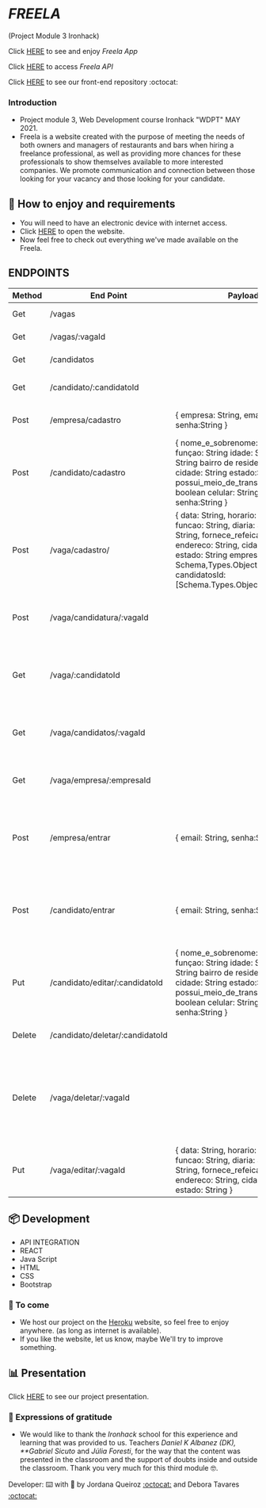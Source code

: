 # _FREELA_

(Project Module 3 Ironhack)

Click [HERE](https://freela-app.herokuapp.com/) to see and enjoy _Freela App_

Click [HERE](https://api-freela.herokuapp.com/) to access _Freela API_

Click [HERE](https://github.com/jordanavq/freela-client) to see our front-end repository :octocat:

### Introduction

- Project module 3, Web Development course Ironhack "WDPT" MAY 2021.
- Freela is a website created with the purpose of meeting the needs of both owners and managers of restaurants and bars when hiring a freelance professional, as well as providing more chances for these professionals to show themselves available to more interested companies. We promote communication and connection between those looking for your vacancy and those looking for your candidate.

## 🚀 How to enjoy and requirements

- You will need to have an electronic device with internet access.
- Click [HERE](https://freela-app.herokuapp.com/) to open the website.
- Now feel free to check out everything we've made available on the Freela.

## ENDPOINTS

| Method | End Point                       | Payload                                                                                                                                                                                                                             | Response                               | Action                                                            |
| ------ | ------------------------------- | ----------------------------------------------------------------------------------------------------------------------------------------------------------------------------------------------------------------------------------- | -------------------------------------- | ----------------------------------------------------------------- |
| Get    | /vagas                          |                                                                                                                                                                                                                                 | Status: 200 body: [jobs]               | Get all Jobs                                                      |
| Get    | /vagas/:vagaId                  |                                                                                                                                                                                                                                  | Status: 200 body: {job}                | Get a job by id                                                   |
| Get    | /candidatos                     |                                                                                                                                                                                                                               | Status: 200 body: [candidates]         | Get all candidates                                                |
| Get    | /candidato/:candidatoId         |                                                                                                                                                                                                                              | Status: 200 body: {candidate}          | Get a candidate by id                                             |
| Post   | /empresa/cadastro               | { empresa: String, email:String. senha:String }                                                                                                                                                                                     | Status: 201 body:{empresa,email,senha} | Creates a company user                                            |
| Post   | /candidato/cadastro             | { nome_e_sobrenome: String, funçao: String idade: String sexo: String bairro de residencia: String cidade: String estado:String possui_meio_de_transpote_próprio?: boolean celular: String email:String. senha:String }             | Status: 201 body:{candidate}           | Creates a candidate user                                          |
| Post   | /vaga/cadastro/                 | { data: String, horario: String, funcao: String, diaria: String, traje: String, fornece_refeicao: boolean endereco: String, cidade: String, estado: String empresaId: Schema,Types.ObjectId candidatosId: [Schema.Types.ObjectId] } | Status: 201 body:{job}                 | Create a new job opening                                          |
| Post   | /vaga/candidatura/:vagaId       |                                                                                                                                                                                                                                | Status: 201 Message: Application sent  | Create a new job application from an candidate                    |
| Get    | /vaga/:candidatoId              |                                                                                                                                                                                                                             | Status:200 body:[jobs]                 | Get jobs opening that the candidate has enrolled                  |
| Get    | /vaga/candidatos/:vagaId        |                                                                                                                                                                                                                           | Status:200 body:[jobs]                 | Get all candidates enrolled in a job opening                      |
| Get    | /vaga/empresa/:empresaId        |                                                                                                                                                                                                                               | Status:200 body:[jobs]                 | Get all company´s jobs opening                                    |
| Post   | /empresa/entrar                 | { email: String, senha:String }                                                                                                                                                                                                     | Status:200 body:{user, token}          | Creates a token for the user to access companies´ private routes  |
| Post   | /candidato/entrar               | { email: String, senha:String }                                                                                                                                                                                                     | Status:200 body:{user, token}          | Creates a token for the user to access candidates´ private routes |
| Put    | /candidato/editar/:candidatoId  | { nome_e_sobrenome: String, funçao: String idade: String sexo: String bairro de residencia: String cidade: String estado:String possui_meio_de_transpote_próprio?: boolean celular: String email:String. senha:String }             | Status: 200 body: {candidate}          | Updates candidate´s profile                                       |
| Delete | /candidato/deletar/:candidatoId |                                                                                                                                                                                                                                 | Status 200 Message: Profile deleted    | Delete candidate ́s profile                                        |
| Delete | /vaga/deletar/:vagaId           |                                                                                                                                                                                                                               | Status 200 Message: Job deleted        | Delete job opening and updates company´s document removing it     |
| Put    | /vaga/editar/:vagaId            | { data: String, horario: String, funcao: String, diaria: String, traje: String, fornece_refeicao: boolean endereco: String, cidade: String, estado: String }                                                                        | Status: 200 body: {job}                | Updates job opening data                                          |

## 📦 Development

- API INTEGRATION
- REACT
- Java Script
- HTML
- CSS
- Bootstrap

### 📌 To come

- We host our project on the [Heroku](https://www.heroku.com/) website, so feel free to enjoy anywhere. (as long as internet is available).
- If you like the website, let us know, maybe We'll try to improve something.

## 📊 Presentation

Click [HERE](https://slides.com/deboraaguiartavares/freela-english-presentation/fullscreen) to see our project presentation.

### 🎁 Expressions of gratitude

- We would like to thank the _Ironhack_ school for this experience and learning that was provided to us.
  Teachers _Daniel K Albanez (DK), \*\*Gabriel Sicuto_ and _Júlia Foresti_, for the way that the content was presented in the classroom and the support of doubts inside and outside the classroom.
  Thank you very much for this third module 🤓.

Developer: ⌨️ with 💜 by Jordana Queiroz [:octocat:](https://github.com/jordanavq) and Debora Tavares [:octocat:](https://github.com/DeAT1995)
